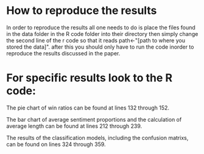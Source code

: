 # How to reproduce the results 
In order to reproduce the results all one needs to do is place the files found in the data folder in the R code folder into their directory
then simply change the second line of the r code so that it reads path<-"[path to where you stored the data]".
after this you should only have to run the code inorder to reproduce the results discussed in the paper. 
# For specific results look to the R code:

The pie chart of win ratios can be found at lines 132 through 152.

The bar chart of average sentiment proportions and the calculation of average length can be found at lines 212 through 239.

The results of the classification models, including the confusion matrixs, can be found on lines 324 through 359.

